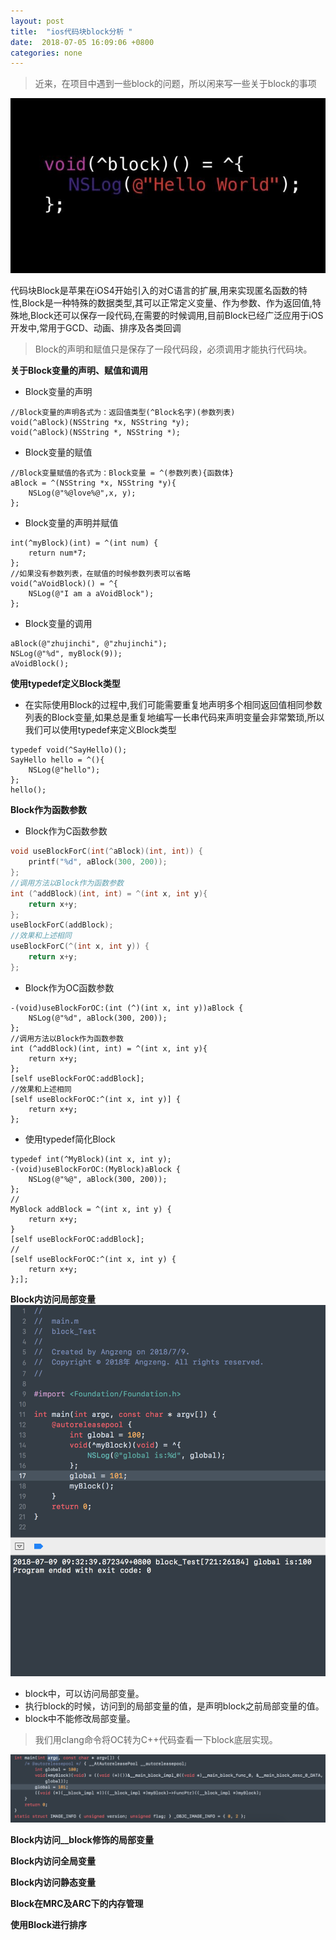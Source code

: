 ```yaml
---
layout: post
title:  "ios代码块block分析 "
date:  2018-07-05 16:09:06 +0800
categories: none
---
```

> 近来，在项目中遇到一些block的问题，所以闲来写一些关于block的事项    

![](/images/2018-07-05-16-08-09.jpg)

代码块Block是苹果在iOS4开始引入的对C语言的扩展,用来实现匿名函数的特性,Block是一种特殊的数据类型,其可以正常定义变量、作为参数、作为返回值,特殊地,Block还可以保存一段代码,在需要的时候调用,目前Block已经广泛应用于iOS开发中,常用于GCD、动画、排序及各类回调
> Block的声明和赋值只是保存了一段代码段，必须调用才能执行代码块。      

**关于Block变量的声明、赋值和调用**    
* Block变量的声明
```objc    
//Block变量的声明各式为：返回值类型(^Block名字)(参数列表)    
void(^aBlock)(NSString *x, NSString *y);
void(^aBlock)(NSString *, NSString *);
```
* Block变量的赋值
```objc
//Block变量赋值的各式为：Block变量 = ^(参数列表){函数体}    
aBlock = ^(NSString *x, NSString *y){
    NSLog(@"%@love%@",x, y);
};
```
* Block变量的声明并赋值     
```objc
int(^myBlock)(int) = ^(int num) {
    return num*7;
};
//如果没有参数列表，在赋值的时候参数列表可以省略
void(^aVoidBlock)() = ^{
    NSLog(@"I am a aVoidBlock");
};
```
* Block变量的调用
```objc
aBlock(@"zhujinchi", @"zhujinchi");
NSLog(@"%d", myBlock(9));
aVoidBlock();
```    

**使用typedef定义Block类型**    
* 在实际使用Block的过程中,我们可能需要重复地声明多个相同返回值相同参数列表的Block变量,如果总是重复地编写一长串代码来声明变量会非常繁琐,所以我们可以使用typedef来定义Block类型    
```objc    
typedef void(^SayHello)();
SayHello hello = ^(){
    NSLog(@"hello");
};
hello();
```    

**Block作为函数参数**    
* Block作为C函数参数
```c    
void useBlockForC(int(^aBlock)(int, int)) {
    printf("%d", aBlock(300, 200));
};
//调用方法以Block作为函数参数
int (^addBlock)(int, int) = ^(int x, int y){
    return x+y;
};
useBlockForC(addBlock);
//效果和上述相同
useBlockForC(^(int x, int y)) {
    return x+y;
};
```    
* Block作为OC函数参数
```objc
-(void)useBlockForOC:(int (^)(int x, int y))aBlock {
    NSLog(@"%d", aBlock(300, 200));
};
//调用方法以Block作为函数参数
int (^addBlock)(int, int) = ^(int x, int y){
    return x+y;
};
[self useBlockForOC:addBlock];
//效果和上述相同
[self useBlockForOC:^(int x, int y)] {
    return x+y;
};
```    
* 使用typedef简化Block
```objc
typedef int(^MyBlock)(int x, int y);
-(void)useBlockForOC:(MyBlock)aBlock {
    NSLog(@"%@", aBlock(300, 200));
};
//
MyBlock addBlock = ^(int x, int y) {
    return x+y;
}
[self useBlockForOC:addBlock];
//
[self useBlockForOC:^(int x, int y) {
    return x+y;
};];
```

**Block内访问局部变量**
![](/images/2018-07-09-09-35-16.png)
* block中，可以访问局部变量。
* 执行block的时候，访问到的局部变量的值，是声明block之前局部变量的值。
* block中不能修改局部变量。
> 我们用clang命令将OC转为C++代码查看一下block底层实现。 

![](/images/2018-07-09-10-20-38.png)


**Block内访问__block修饰的局部变量**

**Block内访问全局变量**

**Block内访问静态变量**

**Block在MRC及ARC下的内存管理**

**使用Block进行排序**



